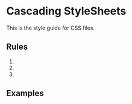 Cascading StyleSheets
=====================


This is the style guide for CSS files.


Rules
-----

  1.
  2.
  3.


Examples
--------

``` css

```
